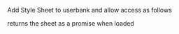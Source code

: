 Add Style Sheet to userbank
and allow access as follows

returns the sheet as a promise when loaded
